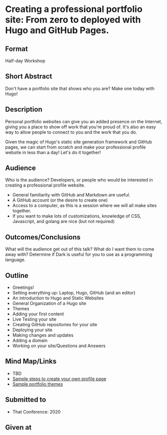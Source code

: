 # Creating a professional portfolio site: From zero to deployed with Hugo and GitHub Pages.

## Format
Half-day Workshop

## Short Abstract
Don't have a portfolio site that shows who you are? Make one today with Hugo!

## Description
Personal portfolio websites can give you an added presence on the Internet, giving you a place to show off work that you're proud of.  It's also an easy way to allow people to connect to you and the work that you do.

Given the magic of Hugo's static site generation framework and GitHub pages, we can start from scratch and make your professional profile website in less than a day!  Let's do it together!

## Audience
Who is the audience?
Developers, or people who would be interested in creating a professional profile website.
- General familiarity with GitHub and Markdown are useful.
- A GitHub account (or the desire to create one)
- Access to a computer, as this is a session where we will all make sites together.
- If you want to make lots of customizations, knowledge of CSS, Javascript, and golang are nice (but not required)

## Outcomes/Conclusions
What will the audience get out of this talk? What do I want them to come away with?
Determine if Dark is useful for you to use as a programming language.

## Outline
- Greetings!
- Setting everything up: Laptop, Hugo, GitHub (and an editor)
- An introduction to Hugo and Static Websites
- General Organization of a Hugo site
- Themes
- Adding your first content
- Live Testing your site
- Creating GitHub repositories for your site
- Deploying your site
- Making changes and updates
- Adding a domain
- Working on your site/Questions and Answers

## Mind Map/Links
- TBD
- [Sample steps to create your own profile page](https://dev.to/zaracooper/create-your-developer-portfolio-using-hugo-and-github-pages-35en)
- [Sample portfolio themes](https://themes.gohugo.io/tags/portfolio/)


## Submitted to
- That Conference: 2020

## Given at

